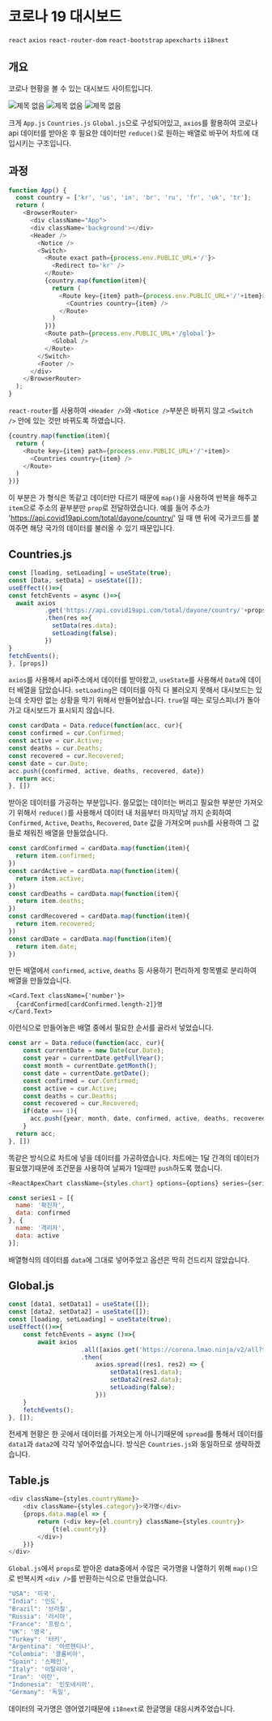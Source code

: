 # 코로나 19 대시보드

`react` `axios` `react-router-dom` `react-bootstrap` `apexcharts` `i18next`
## 개요
코로나 현황을 볼 수 있는 대시보드 사이트입니다.

![제목 없음](https://user-images.githubusercontent.com/37141223/147278046-f695d191-5496-4217-9764-418e2cd45156.png)
![제목 없음](https://user-images.githubusercontent.com/37141223/147287373-f9a4290a-a048-4cee-980e-f6db4c4f0123.png)
![제목 없음](https://user-images.githubusercontent.com/37141223/147287926-f5bd47be-ed3f-4ec4-ade6-2b57dba2aa74.png)




크게 `App.js` `Countries.js` `Global.js`으로 구성되어있고, `axios`를 활용하여 코로나 api 데이터를 받아온 후 필요한 데이터만 `reduce()`로 원하는 배열로 바꾸어 차트에 대입시키는 구조입니다.

## 과정

```javascript
function App() {
  const country = ['kr', 'us', 'in', 'br', 'ru', 'fr', 'uk', 'tr'];
  return (
    <BrowserRouter>
      <div className="App">
      <div className='background'></div>
      <Header />
        <Notice />
        <Switch>
          <Route exact path={process.env.PUBLIC_URL+'/'}>
            <Redirect to='kr' />
          </Route>
          {country.map(function(item){
            return (
              <Route key={item} path={process.env.PUBLIC_URL+'/'+item}>
                <Countries country={item} />
              </Route>
            )
          })}
          <Route path={process.env.PUBLIC_URL+'/global'}>
            <Global />
          </Route>
        </Switch>
        <Footer />
      </div>
    </BrowserRouter>
  );
}
```

`react-router`를 사용하여 `<Header />`와 `<Notice />`부분은 바뀌지 않고 `<Switch />` 안에 있는 것만 바뀌도록 하였습니다. 

```javascript
{country.map(function(item){
  return (
    <Route key={item} path={process.env.PUBLIC_URL+'/'+item}>
      <Countries country={item} />
    </Route>
  )
})}
```

이 부분은 <Countries /> 가 형식은 똑같고 데이터만 다르기 때문에 `map()`을 사용하여 반복을 해주고 `item`으로 주소의 끝부분만 `prop`로 전달하였습니다.
예를 들어 주소가 'https://api.covid19api.com/total/dayone/country/' 일 때 맨 뒤에 국가코드를 붙여주면 해당 국가의 데이터를 불러올 수 있기 때문입니다.

## Countries.js

```javascript
const [loading, setLoading] = useState(true);
const [Data, setData] = useState([]);
useEffect(()=>{
const fetchEvents = async ()=>{
  await axios
          .get('https://api.covid19api.com/total/dayone/country/'+props.country)
          .then(res =>{
            setData(res.data);
            setLoading(false);
          })
}
fetchEvents();
}, [props])
```

`axios`를 사용해서 api주소에서 데이터를 받아왔고, `useState`를 사용해서 `Data`에 데이터 배열을 담았습니다. `setLoading`은 데이터를 아직 다 불러오지 못해서 대시보드는 있는데 숫자만 없는 상황을 막기 위해서 만들어놨습니다. `true`일 때는 로딩스피너가 돌아가고 대시보드가 표시되지 않습니다.

```javascript
const cardData = Data.reduce(function(acc, cur){
const confirmed = cur.Confirmed;
const active = cur.Active;
const deaths = cur.Deaths;
const recovered = cur.Recovered;
const date = cur.Date;
acc.push({confirmed, active, deaths, recovered, date})
  return acc;
}, [])
```

받아온 데이터를 가공하는 부분입니다. 쓸모없는 데이터는 버리고 필요한 부분만 가져오기 위해서 `reduce()`를 사용해서 데이터 내 처음부터 마지막날 까지 순회하여 `Confirmed`, `Active`, `Deaths`, `Recovered`, `Date` 값을 가져오며 `push`를 사용하여 그 값들로 채워진 배열을 만들었습니다.

```javascript
const cardConfirmed = cardData.map(function(item){
  return item.confirmed;
})
const cardActive = cardData.map(function(item){
  return item.active;
})
const cardDeaths = cardData.map(function(item){
  return item.deaths;
})
const cardRecovered = cardData.map(function(item){
  return item.recovered;
})
const cardDate = cardData.map(function(item){
  return item.date;
})
```

만든 배열에서 `confirmed`, `active`, `deaths` 등 사용하기 편리하게 항목별로 분리하여 배열을 만들었습니다.

```javacript
<Card.Text className={'number'}>
  {cardConfirmed[cardConfirmed.length-2]}명
</Card.Text>
```

이런식으로 만들어놓은 배열 중에서 필요한 순서를 골라서 넣었습니다.

```javascript
const arr = Data.reduce(function(acc, cur){
    const currentDate = new Date(cur.Date);
    const year = currentDate.getFullYear();
    const month = currentDate.getMonth();
    const date = currentDate.getDate();
    const confirmed = cur.Confirmed;
    const active = cur.Active;
    const deaths = cur.Deaths;
    const recovered = cur.Recovered;
    if(date === 1){
      acc.push({year, month, date, confirmed, active, deaths, recovered, currentDate:cur.Date})
    }
  return acc;
}, [])
```

똑같은 방식으로 차트에 넣을 데이터를 가공하였습니다. 차트에는 1달 간격의 데이터가 필요했기때문에 조건문을 사용하여 날짜가 1일때만 `push`하도록 했습니다.

```javascript
<ReactApexChart className={styles.chart} options={options} series={series1} type="area" height={350} />
```

```javascript
const series1 = [{
  name: '확진자',
  data: confirmed
}, {
  name: '격리자',
  data: active
}];
```

배열형식의 데이터를 `data`에 그대로 넣어주었고 옵션은 딱히 건드리지 않았습니다.


## Global.js

```javascript
const [data1, setData1] = useState([]);
const [data2, setData2] = useState([]);
const [loading, setLoading] = useState(true);
useEffect(()=>{
    const fetchEvents = async ()=>{
        await axios
                    .all([axios.get('https://corona.lmao.ninja/v2/all?today='), axios.get('https://corona.lmao.ninja/v2/countries?yesterday=&sort=cases')])
                    .then(
                        axios.spread((res1, res2) => {
                            setData1(res1.data);
                            setData2(res2.data);
                            setLoading(false);
                        }))
    }
    fetchEvents();
}, []);
```

전세계 현황은 한 곳에서 데이터를 가져오는게 아니기때문에 `spread`를 통해서 데이터를 `data1`과 `data2`에 각각 넣어주었습니다. 방식은 `Countries.js`와 동일하므로 생략하겠습니다.

## Table.js



```javascript
<div className={styles.countryName}>
    <div className={styles.category}>국가명</div>
    {props.data.map(el => {
        return (<div key={el.country} className={styles.country}>
            {t(el.country)}
        </div>)
    })}
</div>
```

`Global.js`에서 `props`로 받아온 data중에서 수많은 국가명을 나열하기 위해 `map()`으로 반복시켜 `<div />`를 반환하는식으로 만들었습니다.

```javascript
"USA": '미국',
"India": '인도',
"Brazil": '브라질',
"Russia": '러시아',
"France": '프랑스',
"UK": '영국',
"Turkey": '터키',
"Argentina": '아르헨티나',
"Colombia": '콜롬비아',
"Spain": '스페인',
"Italy": '이탈리아',
"Iran": '이란',
"Indonesia": '인도네시아',
"Germany": '독일',
```

데이터의 국가명은 영어였기때문에 `i18next`로 한글명을 대응시켜주었습니다.
